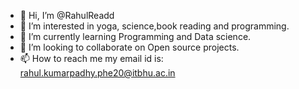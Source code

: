 - 👋 Hi, I’m @RahulReadd
- 👀 I’m interested in yoga, science,book reading and programming.
- 🌱 I’m currently learning Programming and Data science.
- 💞️ I’m looking to collaborate on Open source projects.
- 📫 How to reach me my email id is: rahul.kumarpadhy.phe20@itbhu.ac.in

<!---
RahulReadd/RahulReadd is a ✨ special ✨ repository because its `README.md` (this file) appears on your GitHub profile.
You can click the Preview link to take a look at your changes.
--->
